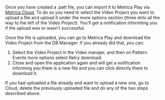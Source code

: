 
Once you have created a .patt file, you can import it to Metrica Play via [Metrica Cloud](https://cloud.metrica-play.com/). To do so you need to select the Video Project you want to upload a file and upload it under the more options section (three dots all the way to the left of the Video Project). You'll get a notification informting you if the upload was or wasn't successful. 

Once the file is uploaded, you can go to Metrica Play and download the Video Project from the DB Manager. If you already did that, you can:

1. Select the Video Project in the Video manajer, and then on Pattern Events more options select Retry download.  
2. Close and open the application again and will get a notification informing you there is a new file and you can click directly there to download it.

If you had uploaded a file already and want to upload a new one, go to Cloud, delete the previously uploaded file and do any of the two steps described above. 